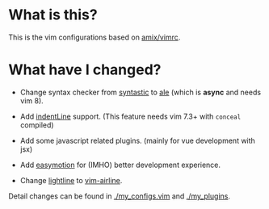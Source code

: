 # What is this?

This is the vim configurations based on [amix/vimrc](https://github.com/amix/vimrc).

# What have I changed?

* Change syntax checker from [syntastic](https://github.com/vim-syntastic/syntastic) to [ale](https://github.com/w0rp/ale) (which is **async** and needs vim 8).

* Add [indentLine](https://github.com/Yggdroot/indentLine) support. (This feature needs vim 7.3+ with `conceal` compiled)

* Add some javascript related plugins. (mainly for vue development with jsx)

* Add [easymotion](https://github.com/easymotion/vim-easymotion) for (IMHO) better development experience.

* Change [lightline](https://github.com/itchyny/lightline.vim) to [vim-airline](https://github.com/vim-airline/vim-airline).

Detail changes can be found in [./my_configs.vim](./my_configs.vim) and [./my_plugins](./my_plugins).
